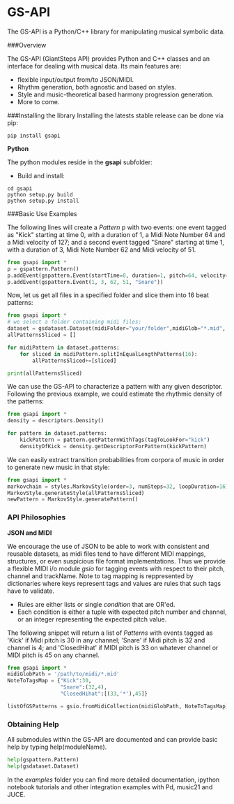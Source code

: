 GS-API
=====

The GS-API is a Python/C++ library for manipulating musical symbolic data.

###Overview

The GS-API (GiantSteps API) provides Python and C++ classes and an interface 
for dealing with musical data. Its main features are:

* flexible input/output from/to JSON/MIDI.
* Rhythm generation, both agnostic and based on styles.
* Style and music-theoretical based harmony progression generation.
* More to come.


###Installing the library
Installing the latests stable release can be done via pip:
```
pip install gsapi
```

**Python**

The python modules reside in the **gsapi** subfolder:

* Build and install:
```
cd gsapi
python setup.py build
python setup.py install
```

###Basic Use Examples

The following lines will create a *Pattern* p with two events: one event tagged as "Kick" starting at time 0, with a duration of 1, a Midi Note Number 64 and a Midi 
velocity of 127; and a second event tagged "Snare" starting at time 1, with a duration of 3, Midi Note Number 62 and Midi velocity of 51.

```python
from gsapi import *
p = gspattern.Pattern()
p.addEvent(gspattern.Event(startTime=0, duration=1, pitch=64, velocity=127, tag="Kick")
p.addEvent(gspattern.Event(1, 3, 62, 51, "Snare"))
```

Now, let us get all files in a specified folder and slice them into 16 beat
patterns:
```python
from gsapi import *
# we select a folder containing midi files:
dataset = gsdataset.Dataset(midiFolder="your/folder",midiGlob="*.mid", midiMap=gsdefs.generalMidiMap)
allPatternsSliced = []

for midiPattern in dataset.patterns:
	for sliced in midiPattern.splitInEqualLengthPatterns(16):
		allPatternsSliced+=[sliced]

print(allPatternsSliced)
```

We can use the GS-API to characterize a pattern with any given descriptor.
Following the previous example, we could estimate the rhythmic density of the
 patterns:

```python
from gsapi import *
density = descriptors.Density()

for pattern in dataset.patterns:
	kickPattern = pattern.getPatternWithTags(tagToLookFor="kick")
	densityOfKick = density.getDescriptorForPattern(kickPattern)
```

We can easily extract transition probabilities from corpora of music in 
order to generate new music in that style:

```python
from gsapi import *
markovchain = styles.MarkovStyle(order=3, numSteps=32, loopDuration=16)
MarkovStyle.generateStyle(allPatternsSliced)
newPattern = MarkovStyle.generatePattern()
```

### API Philosophies

**JSON and MIDI**

We encourage the use of JSON to be able to work with consistent and reusable 
datasets, as midi files tend to have different MIDI mappings, structures, or 
even suspicious file format implementations.
Thus we provide a flexible MIDI i/o module *gsio* for tagging events with 
respect to their pitch, channel and trackName.
Note to tag mapping is reppresented by dictionaries where keys represent tags
 and values are rules that such tags have to validate.
* Rules are either lists or single *condition* that are OR'ed.
* Each condition is either a tuple with expected pitch number and channel, 
or an integer representing the expected pitch value.

The following snippet will return a list of *Patterns* with events tagged as 
'Kick' if Midi pitch is 30 in any channel; 'Snare' if Midi pitch is 32 and 
channel is 4; and 'ClosedHihat' if MIDI pitch is 33 on whatever channel or MIDI
pitch is 45 on any channel.


```python
from gsapi import *
midiGlobPath = '/path/to/midi/*.mid'
NoteToTagsMap = {"Kick":30, 
                 "Snare":(32,4),
                 "ClosedHihat":[(33,'*'),45]}

listOfGSPatterns = gsio.fromMidiCollection(midiGlobPath, NoteToTagsMap)
```

### Obtaining Help
All submodules within the GS-API are documented and can provide basic help by
typing help(moduleName).

```python
help(gspattern.Pattern)
help(gsdataset.Dataset)
```

In the *examples* folder you can find more detailed documentation, ipython 
notebook tutorials and other integration examples with Pd, music21 and JUCE.
